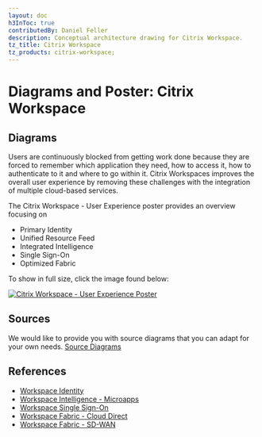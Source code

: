 ```yaml
---
layout: doc
h3InToc: true
contributedBy: Daniel Feller
description: Conceptual architecture drawing for Citrix Workspace.
tz_title: Citrix Workspace
tz_products: citrix-workspace;
---
```

# Diagrams and Poster: Citrix Workspace

## Diagrams

Users are continuously blocked from getting work done because they are forced to remember which application they need, how to access it, how to authenticate to it and where to go within it. Citrix Workspaces improves the overall user experience by removing these challenges with the integration of multiple cloud-based services.

The Citrix Workspace - User Experience poster provides an overview focusing on

*  Primary Identity
*  Unified Resource Feed
*  Integrated Intelligence
*  Single Sign-On
*  Optimized Fabric

To show in full size, click the image found below:

[![Citrix Workspace - User Experience Poster](/en-us/tech-zone/learn/media/diagrams-posters_workspace_user-experience-poster.png)](/en-us/tech-zone/learn/downloads/diagrams-posters_workspace_user-experience-poster.png)

## Sources

We would like to provide you with source diagrams that you can adapt for your own needs. [Source Diagrams](https://citrix.sharefile.com/d-sbb9281af1fe4496a)

## References

*  [Workspace Identity](/en-us/tech-zone/learn/tech-briefs/workspace-identity.html)
*  [Workspace Intelligence - Microapps](/en-us/tech-zone/learn/tech-briefs/workspace-microapps.html)
*  [Workspace Single Sign-On](/en-us/tech-zone/learn/tech-briefs/workspace-sso.html)
*  [Workspace Fabric - Cloud Direct](/en-us/tech-zone/learn/tech-briefs/sdwan-cloud-direct.html)
*  [Workspace Fabric - SD-WAN](/en-us/tech-zone/learn/tech-briefs/sdwan-workspace.html)
